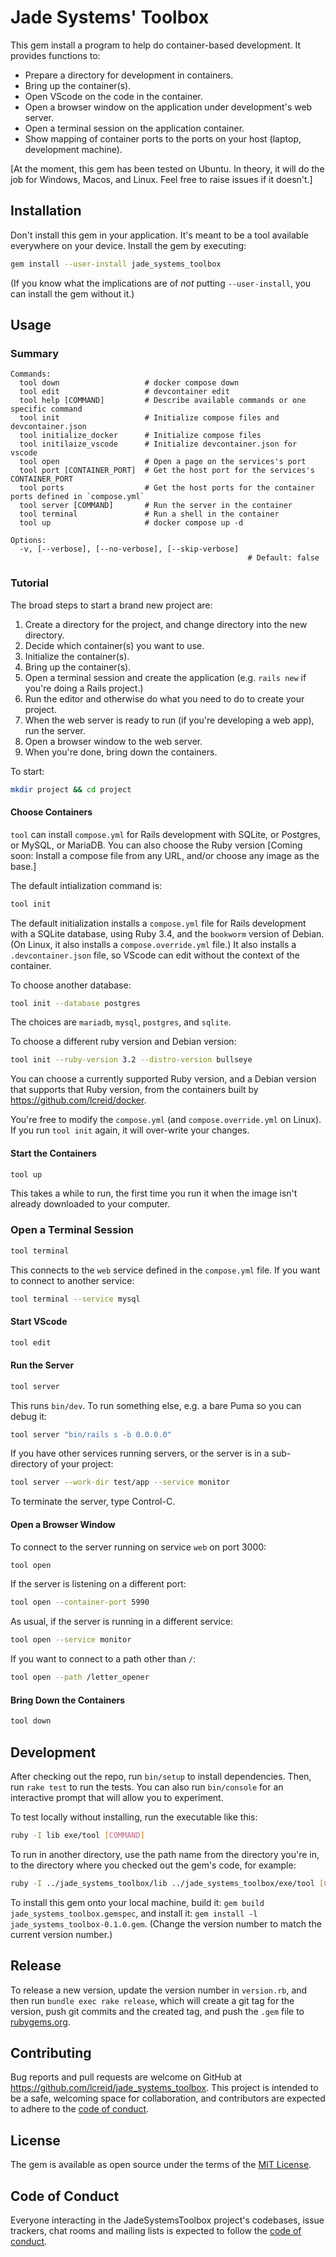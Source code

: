 # Jade Systems' Toolbox

This gem install a program to help do container-based development. It provides functions to:

* Prepare a directory for development in containers.
* Bring up the container(s).
* Open VScode on the code in the container.
* Open a browser window on the application under development's web server.
* Open a terminal session on the application container.
* Show mapping of container ports to the ports on your host (laptop, development machine).

[At the moment, this gem has been tested on Ubuntu. In theory, it will do the job for Windows, Macos, and Linux. Feel free to raise issues if it doesn't.]

## Installation

Don't install this gem in your application. It's meant to be a tool available everywhere on your device. Install the gem by executing:

```bash
gem install --user-install jade_systems_toolbox
```

(If you know what the implications are of _not_ putting `--user-install`, you can install the gem without it.)

## Usage

### Summary

```
Commands:
  tool down                   # docker compose down
  tool edit                   # devcontainer edit
  tool help [COMMAND]         # Describe available commands or one specific command
  tool init                   # Initialize compose files and devcontainer.json
  tool initialize_docker      # Initialize compose files
  tool initilaize_vscode      # Initialize devcontainer.json for vscode
  tool open                   # Open a page on the services's port
  tool port [CONTAINER_PORT]  # Get the host port for the services's CONTAINER_PORT
  tool ports                  # Get the host ports for the container ports defined in `compose.yml`
  tool server [COMMAND]       # Run the server in the container
  tool terminal               # Run a shell in the container
  tool up                     # docker compose up -d

Options:
  -v, [--verbose], [--no-verbose], [--skip-verbose]
                                                     # Default: false
```

### Tutorial

The broad steps to start a brand new project are:

1. Create a directory for the project, and change directory into the new directory.
1. Decide which container(s) you want to use.
1. Initialize the container(s).
1. Bring up the container(s).
1. Open a terminal session and create the application (e.g. `rails new` if you're doing a Rails project.)
1. Run the editor and otherwise do what you need to do to create your project.
1. When the web server is ready to run (if you're developing a web app), run the server.
1. Open a browser window to the web server.
1. When you're done, bring down the containers.

To start:

```bash
mkdir project && cd project
```

#### Choose Containers

`tool` can install `compose.yml` for Rails development with SQLite, or Postgres, or MySQL, or MariaDB. You can also choose the Ruby version
[Coming soon: Install a compose file from any URL, and/or choose any image as the base.]

The default intialization command is:

```bash
tool init
```

The default initialization installs a `compose.yml` file for Rails development with a SQLite database, using Ruby 3.4, and the `bookworm` version of Debian.
(On Linux, it also installs a `compose.override.yml` file.) It also installs a `.devcontainer.json` file, so VScode can edit without the context of the container.

To choose another database:

```bash
tool init --database postgres
```

The choices are `mariadb`, `mysql`, `postgres`, and `sqlite`.

To choose a different ruby version and Debian version:

```bash
tool init --ruby-version 3.2 --distro-version bullseye
```

You can choose a currently supported Ruby version, and a Debian version that supports that Ruby version, from the containers built by https://github.com/lcreid/docker.

You're free to modify the `compose.yml` (and `compose.override.yml` on Linux). If you run `tool init` again, it will over-write your changes.

#### Start the Containers

```bash
tool up
```

This takes a while to run, the first time you run it when the image isn't already downloaded to your computer.

### Open a Terminal Session

```bash
tool terminal
```

This connects to the `web` service defined in the `compose.yml` file. If you want to connect to another service:

```bash
tool terminal --service mysql
```

#### Start VScode

```bash
tool edit
```

#### Run the Server

```bash
tool server
```

This runs `bin/dev`. To run something else, e.g. a bare Puma so you can debug it:

```bash
tool server "bin/rails s -b 0.0.0.0"
```

If you have other services running servers, or the server is in a sub-directory of your project:

```bash
tool server --work-dir test/app --service monitor
```

To terminate the server, type Control-C.

#### Open a Browser Window

To connect to the server running on service `web` on port 3000:

```bash
tool open
```

If the server is listening on a different port:

```bash
tool open --container-port 5990
```

As usual, if the server is running in a different service:

```bash
tool open --service monitor
```

If you want to connect to a path other than `/`:

```bash
tool open --path /letter_opener
```

#### Bring Down the Containers

```bash
tool down
```

## Development

After checking out the repo, run `bin/setup` to install dependencies. Then, run `rake test` to run the tests. You can also run `bin/console` for an interactive prompt that will allow you to experiment.

To test locally without installing, run the executable like this:

```bash
ruby -I lib exe/tool [COMMAND]
```

To run in another directory, use the path name from the directory you're in, to the directory where you checked out the gem's code, for example:

```bash
ruby -I ../jade_systems_toolbox/lib ../jade_systems_toolbox/exe/tool [COMMAND]
```

To install this gem onto your local machine, build it: `gem build jade_systems_toolbox.gemspec`, and install it: `gem install -l jade_systems_toolbox-0.1.0.gem`. (Change the version number to match the current version number.)

## Release

To release a new version, update the version number in `version.rb`, and then run `bundle exec rake release`, which will create a git tag for the version, push git commits and the created tag, and push the `.gem` file to [rubygems.org](https://rubygems.org).

## Contributing

Bug reports and pull requests are welcome on GitHub at https://github.com/lcreid/jade_systems_toolbox. This project is intended to be a safe, welcoming space for collaboration, and contributors are expected to adhere to the [code of conduct](https://github.com/lcreid/jade_systems_toolbox/blob/main/CODE_OF_CONDUCT.md).

## License

The gem is available as open source under the terms of the [MIT License](https://opensource.org/licenses/MIT).

## Code of Conduct

Everyone interacting in the JadeSystemsToolbox project's codebases, issue trackers, chat rooms and mailing lists is expected to follow the [code of conduct](https://github.com/lcreid/jade_systems_toolbox/blob/main/CODE_OF_CONDUCT.md).
